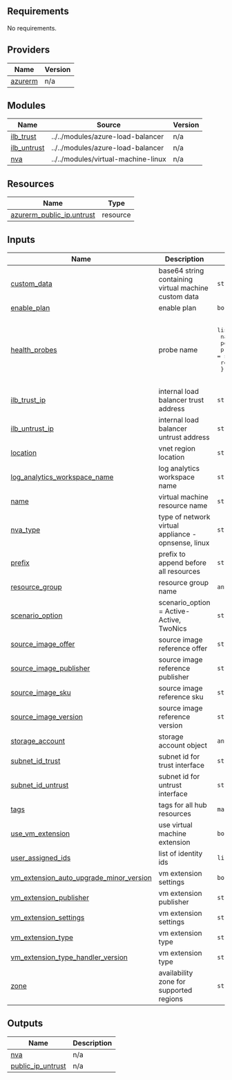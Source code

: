 

<!-- BEGIN_TF_DOCS -->
## Requirements

No requirements.

## Providers

| Name | Version |
|------|---------|
| <a name="provider_azurerm"></a> [azurerm](#provider\_azurerm) | n/a |

## Modules

| Name | Source | Version |
|------|--------|---------|
| <a name="module_ilb_trust"></a> [ilb\_trust](#module\_ilb\_trust) | ../../modules/azure-load-balancer | n/a |
| <a name="module_ilb_untrust"></a> [ilb\_untrust](#module\_ilb\_untrust) | ../../modules/azure-load-balancer | n/a |
| <a name="module_nva"></a> [nva](#module\_nva) | ../../modules/virtual-machine-linux | n/a |

## Resources

| Name | Type |
|------|------|
| [azurerm_public_ip.untrust](https://registry.terraform.io/providers/hashicorp/azurerm/latest/docs/resources/public_ip) | resource |

## Inputs

| Name | Description | Type | Default | Required |
|------|-------------|------|---------|:--------:|
| <a name="input_custom_data"></a> [custom\_data](#input\_custom\_data) | base64 string containing virtual machine custom data | `string` | `null` | no |
| <a name="input_enable_plan"></a> [enable\_plan](#input\_enable\_plan) | enable plan | `bool` | `false` | no |
| <a name="input_health_probes"></a> [health\_probes](#input\_health\_probes) | probe name | <pre>list(object({<br>    name         = string<br>    port         = number<br>    protocol     = string<br>    request_path = optional(string, "")<br>  }))</pre> | <pre>[<br>  {<br>    "name": "ssh",<br>    "port": 22,<br>    "protocol": "Tcp",<br>    "request_path": ""<br>  }<br>]</pre> | no |
| <a name="input_ilb_trust_ip"></a> [ilb\_trust\_ip](#input\_ilb\_trust\_ip) | internal load balancer trust address | `string` | `null` | no |
| <a name="input_ilb_untrust_ip"></a> [ilb\_untrust\_ip](#input\_ilb\_untrust\_ip) | internal load balancer untrust address | `string` | `null` | no |
| <a name="input_location"></a> [location](#input\_location) | vnet region location | `string` | n/a | yes |
| <a name="input_log_analytics_workspace_name"></a> [log\_analytics\_workspace\_name](#input\_log\_analytics\_workspace\_name) | log analytics workspace name | `string` | `null` | no |
| <a name="input_name"></a> [name](#input\_name) | virtual machine resource name | `string` | n/a | yes |
| <a name="input_nva_type"></a> [nva\_type](#input\_nva\_type) | type of network virtual appliance - opnsense, linux | `string` | `"opnsense"` | no |
| <a name="input_prefix"></a> [prefix](#input\_prefix) | prefix to append before all resources | `string` | `""` | no |
| <a name="input_resource_group"></a> [resource\_group](#input\_resource\_group) | resource group name | `any` | n/a | yes |
| <a name="input_scenario_option"></a> [scenario\_option](#input\_scenario\_option) | scenario\_option = Active-Active, TwoNics | `string` | `"TwoNics"` | no |
| <a name="input_source_image_offer"></a> [source\_image\_offer](#input\_source\_image\_offer) | source image reference offer | `string` | `"0001-com-ubuntu-server-focal"` | no |
| <a name="input_source_image_publisher"></a> [source\_image\_publisher](#input\_source\_image\_publisher) | source image reference publisher | `string` | `"Canonical"` | no |
| <a name="input_source_image_sku"></a> [source\_image\_sku](#input\_source\_image\_sku) | source image reference sku | `string` | `"20_04-lts"` | no |
| <a name="input_source_image_version"></a> [source\_image\_version](#input\_source\_image\_version) | source image reference version | `string` | `"latest"` | no |
| <a name="input_storage_account"></a> [storage\_account](#input\_storage\_account) | storage account object | `any` | `null` | no |
| <a name="input_subnet_id_trust"></a> [subnet\_id\_trust](#input\_subnet\_id\_trust) | subnet id for trust interface | `string` | n/a | yes |
| <a name="input_subnet_id_untrust"></a> [subnet\_id\_untrust](#input\_subnet\_id\_untrust) | subnet id for untrust interface | `string` | n/a | yes |
| <a name="input_tags"></a> [tags](#input\_tags) | tags for all hub resources | `map(any)` | `null` | no |
| <a name="input_use_vm_extension"></a> [use\_vm\_extension](#input\_use\_vm\_extension) | use virtual machine extension | `bool` | `false` | no |
| <a name="input_user_assigned_ids"></a> [user\_assigned\_ids](#input\_user\_assigned\_ids) | list of identity ids | `list(any)` | `[]` | no |
| <a name="input_vm_extension_auto_upgrade_minor_version"></a> [vm\_extension\_auto\_upgrade\_minor\_version](#input\_vm\_extension\_auto\_upgrade\_minor\_version) | vm extension settings | `bool` | `true` | no |
| <a name="input_vm_extension_publisher"></a> [vm\_extension\_publisher](#input\_vm\_extension\_publisher) | vm extension publisher | `string` | `"Microsoft.OSTCExtensions"` | no |
| <a name="input_vm_extension_settings"></a> [vm\_extension\_settings](#input\_vm\_extension\_settings) | vm extension settings | `string` | `""` | no |
| <a name="input_vm_extension_type"></a> [vm\_extension\_type](#input\_vm\_extension\_type) | vm extension type | `string` | `"CustomScriptForLinux"` | no |
| <a name="input_vm_extension_type_handler_version"></a> [vm\_extension\_type\_handler\_version](#input\_vm\_extension\_type\_handler\_version) | vm extension type | `string` | `"1.5"` | no |
| <a name="input_zone"></a> [zone](#input\_zone) | availability zone for supported regions | `string` | `null` | no |

## Outputs

| Name | Description |
|------|-------------|
| <a name="output_nva"></a> [nva](#output\_nva) | n/a |
| <a name="output_public_ip_untrust"></a> [public\_ip\_untrust](#output\_public\_ip\_untrust) | n/a |
<!-- END_TF_DOCS -->
